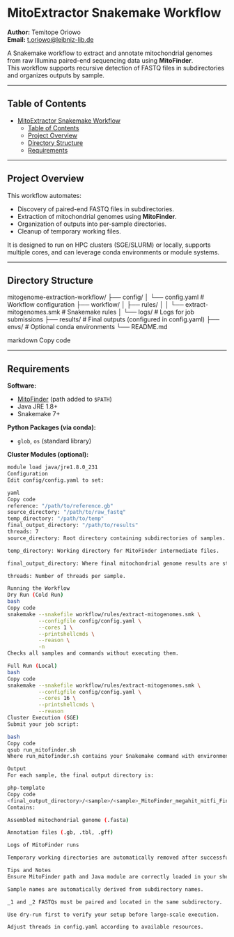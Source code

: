 # MitoExtractor Snakemake Workflow

**Author:** Temitope Oriowo  
**Email:** t.oriowo@leibniz-lib.de

A Snakemake workflow to extract and annotate mitochondrial genomes from raw Illumina paired-end sequencing data using **MitoFinder**.  
This workflow supports recursive detection of FASTQ files in subdirectories and organizes outputs by sample.

---

## Table of Contents

- [MitoExtractor Snakemake Workflow](#mitoextractor-snakemake-workflow)
  - [Table of Contents](#table-of-contents)
  - [Project Overview](#project-overview)
  - [Directory Structure](#directory-structure)
  - [Requirements](#requirements)

---

## Project Overview

This workflow automates:

- Discovery of paired-end FASTQ files in subdirectories.  
- Extraction of mitochondrial genomes using **MitoFinder**.  
- Organization of outputs into per-sample directories.  
- Cleanup of temporary working files.  

It is designed to run on HPC clusters (SGE/SLURM) or locally, supports multiple cores, and can leverage conda environments or module systems.

---

## Directory Structure

mitogenome-extraction-workflow/
├── config/
│ └── config.yaml # Workflow configuration
├── workflow/
│ ├── rules/
│ │ └── extract-mitogenomes.smk # Snakemake rules
│ └── logs/ # Logs for job submissions
├── results/ # Final outputs (configured in config.yaml)
├── envs/ # Optional conda environments
└── README.md

markdown
Copy code

---

## Requirements

**Software:**

- [MitoFinder](https://github.com/RemiAllio/MitoFinder) (path added to `$PATH`)  
- Java JRE 1.8+  
- Snakemake 7+  

**Python Packages (via conda):**

- `glob`, `os` (standard library)  

**Cluster Modules (optional):**

```bash
module load java/jre1.8.0_231
Configuration
Edit config/config.yaml to set:

yaml
Copy code
reference: "/path/to/reference.gb"
source_directory: "/path/to/raw_fastq"
temp_directory: "/path/to/temp"
final_output_directory: "/path/to/results"
threads: 7
source_directory: Root directory containing subdirectories of samples.

temp_directory: Working directory for MitoFinder intermediate files.

final_output_directory: Where final mitochondrial genome results are stored.

threads: Number of threads per sample.

Running the Workflow
Dry Run (Cold Run)
bash
Copy code
snakemake --snakefile workflow/rules/extract-mitogenomes.smk \
          --configfile config/config.yaml \
          --cores 1 \
          --printshellcmds \
          --reason \
          -n
Checks all samples and commands without executing them.

Full Run (Local)
bash
Copy code
snakemake --snakefile workflow/rules/extract-mitogenomes.smk \
          --configfile config/config.yaml \
          --cores 16 \
          --printshellcmds \
          --reason
Cluster Execution (SGE)
Submit your job script:

bash
Copy code
qsub run_mitofinder.sh
Where run_mitofinder.sh contains your Snakemake command with environment setup and cores.

Output
For each sample, the final output directory is:

php-template
Copy code
<final_output_directory>/<sample>/<sample>_MitoFinder_megahit_mitfi_Final_Results/
Contains:

Assembled mitochondrial genome (.fasta)

Annotation files (.gb, .tbl, .gff)

Logs of MitoFinder runs

Temporary working directories are automatically removed after successful completion.

Tips and Notes
Ensure MitoFinder path and Java module are correctly loaded in your shell or Snakemake shell commands.

Sample names are automatically derived from subdirectory names.

_1 and _2 FASTQs must be paired and located in the same subdirectory.

Use dry-run first to verify your setup before large-scale execution.

Adjust threads in config.yaml according to available resources.